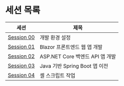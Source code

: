 # 세션 목록

| 세션                                             | 제목                                           |
|--------------------------------------------------|------------------------------------------------|
| [Session 00](../docs/00-setup.md)                | 개발 환경 설정                                 |
| [Session 01](../docs/01-blazor-frontend.md)      | Blazor 프론트엔드 웹 앱 개발                   |
| [Session 02](../docs/02-aspnet-core-backend.md)  | ASP.NET Core 백엔드 API 앱 개발                |
| [Session 03](../docs/03-spring-boot-backend.md)  | Java 기반 Spring Boot 앱 이전                  |
| [Session 04](../docs/04-shell-scripts.md)        | 셸 스크립트 작업                               |
